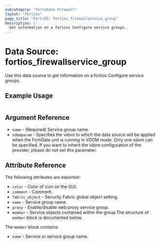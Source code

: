 ```yaml
---
subcategory: "FortiGate Firewall"
layout: "fortios"
page_title: "FortiOS: fortios_firewallservice_group"
description: |-
  Get information on a fortios Configure service groups.
---
```


# Data Source: fortios_firewallservice_group
Use this data source to get information on a fortios Configure service groups.


## Example Usage

```hcl

```

## Argument Reference

* `name` - (Required) Service group name.
* `vdomparam` - Specifies the vdom to which the data source will be applied when the FortiGate unit is running in VDOM mode. Only one vdom can be specified. If you want to inherit the vdom configuration of the provider, please do not set this parameter.

## Attribute Reference

The following attributes are exported:

* `color` - Color of icon on the GUI.
* `comment` - Comment.
* `fabric_object` - Security Fabric global object setting.
* `name` - Service group name.
* `proxy` - Enable/disable web proxy service group.
* `member` - Service objects contained within the group.The structure of `member` block is documented below.

The `member` block contains:

* `name` - Service or service group name.
